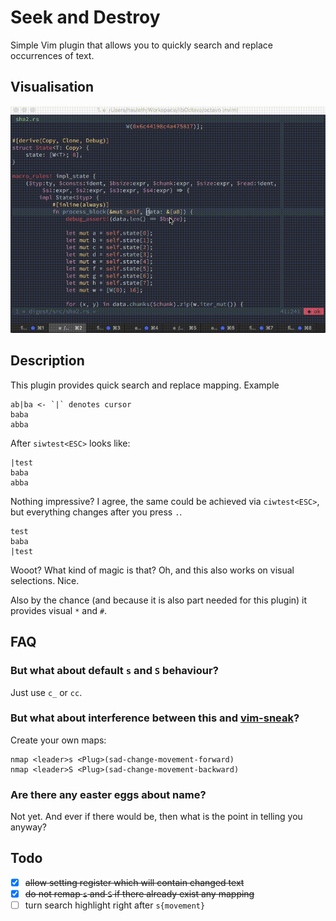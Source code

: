 # Seek and Destroy

Simple Vim plugin that allows you to quickly search and replace occurrences of
text.

## Visualisation

![Visualisation](sad.gif)

## Description

This plugin provides quick search and replace mapping. Example

```
ab|ba <- `|` denotes cursor
baba
abba
```

After `siwtest<ESC>` looks like:

```
|test
baba
abba
```

Nothing impressive? I agree, the same could be achieved via `ciwtest<ESC>`, but
everything changes after you press `.`.

```
test
baba
|test
```

Wooot? What kind of magic is that? Oh, and this also works on visual selections.
Nice.

Also by the chance (and because it is also part needed for this plugin) it
provides visual `*` and `#`.

## FAQ

### But what about default `s` and `S` behaviour?

Just use `c_` or `cc`.

### But what about interference between this and [vim-sneak][]?

Create your own maps:

```vim
nmap <leader>s <Plug>(sad-change-movement-forward)
nmap <leader>S <Plug>(sad-change-movement-backward)
```

### Are there any easter eggs about name?

Not yet. And ever if there would be, then what is the point in telling you
anyway?

## Todo

- [x] ~~allow setting register which will contain changed text~~
- [x] ~~do not remap `s` and `S` if there already exist any mapping~~
- [ ] turn search highlight right after `s{movement}`

[vim-sneak]: https://github.com/justinmk/vim-sneak

